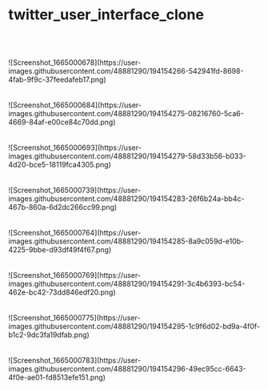 # twitter_user_interface_clone
<br/>
<br/>
<br/>
![Screenshot_1665000678](https://user-images.githubusercontent.com/48881290/194154266-542941fd-8698-4fab-9f9c-37feedafeb17.png)
<br/>
<br/>
<br/>
![Screenshot_1665000684](https://user-images.githubusercontent.com/48881290/194154275-08216760-5ca6-4669-84af-e00ce84c70dd.png)
<br/>
<br/>
<br/>
![Screenshot_1665000693](https://user-images.githubusercontent.com/48881290/194154279-58d33b56-b033-4d20-bce5-18119fca4305.png)
<br/>
<br/>
<br/>
![Screenshot_1665000739](https://user-images.githubusercontent.com/48881290/194154283-26f6b24a-bb4c-467b-860a-6d2dc266cc99.png)
<br/>
<br/>
<br/>
![Screenshot_1665000764](https://user-images.githubusercontent.com/48881290/194154285-8a9c059d-e10b-4225-9bbe-d93df49f4f67.png)
<br/>
<br/>
<br/>
![Screenshot_1665000769](https://user-images.githubusercontent.com/48881290/194154291-3c4b6393-bc54-462e-bc42-73dd846edf20.png)
<br/>
<br/>
<br/>
![Screenshot_1665000775](https://user-images.githubusercontent.com/48881290/194154295-1c9f6d02-bd9a-4f0f-b1c2-9dc3fa19dfab.png)
<br/>
<br/>
<br/>
![Screenshot_1665000783](https://user-images.githubusercontent.com/48881290/194154296-49ec95cc-6643-4f0e-ae01-fd8513efe151.png)
